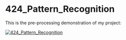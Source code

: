 # 424_Pattern_Recognition
This is the pre-processing demonstration of my project:

[![424_Pattern_Recognition](https://img.youtube.com/vi/nKO8xTdi45Y/0.jpg)](https://www.youtube.com/watch?v=nKO8xTdi45Y)
